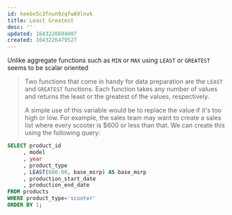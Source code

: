 ```yaml
---
id: keebv5c3fnun9zqfw89lnvk
title: Least Greatest
desc: ''
updated: 1643226604007
created: 1643226479527
---
```



Unlike aggregate functions such as `MIN` or `MAX` using `LEAST` or `GREATEST` seems to be scalar oriented

> Two functions that come in handy for data preparation are the `LEAST` and `GREATEST` functions. Each function takes any number of values and returns the least or the greatest of the values, respectively.
>
> A simple use of this variable would be to replace the value if it's too high or low. For example, the sales team may want to create a sales list where every scooter is $600 or less than that. We can create this using the following query:

```sql
SELECT product_id
     , model
     , year
     , product_type
     , LEAST(600.00, base_msrp) AS base_msrp
     , production_start_date
     , production_end_date
FROM products
WHERE product_type='scooter'
ORDER BY 1;
```

